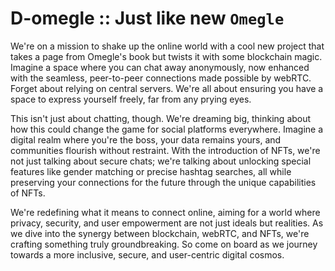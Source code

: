# D-omegle :: Just like new `Omegle`

We're on a mission to shake up the online world with a cool new project that takes a page from Omegle's book but twists it with some blockchain magic. Imagine a space where you can chat away anonymously, now enhanced with the seamless, peer-to-peer connections made possible by webRTC. Forget about relying on central servers. We're all about ensuring you have a space to express yourself freely, far from any prying eyes.

This isn't just about chatting, though. We're dreaming big, thinking about how this could change the game for social platforms everywhere. Imagine a digital realm where you're the boss, your data remains yours, and communities flourish without restraint. With the introduction of NFTs, we're not just talking about secure chats; we're talking about unlocking special features like gender matching or precise hashtag searches, all while preserving your connections for the future through the unique capabilities of NFTs.

We're redefining what it means to connect online, aiming for a world where privacy, security, and user empowerment are not just ideals but realities. As we dive into the synergy between blockchain, webRTC, and NFTs, we're crafting something truly groundbreaking. So come on board as we journey towards a more inclusive, secure, and user-centric digital cosmos.
